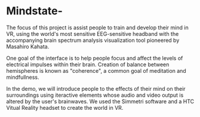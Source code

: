 # Mindstate-

The focus of this project is assist people to train and develop their mind in VR, using the world's most sensitive EEG-sensitive headband with the accompanying brain spectrum analysis visualization tool pioneered by Masahiro Kahata. 

One goal of the interface is to help people focus and affect the levels of electrical impulses within their brain. Creation of balance between hemispheres is known as "coherence", a common goal of meditation and mindfullness. 

In the demo, we will introduce people to the effects of their mind on their surroundings using iteractive elements whose audio and video output is altered by the user's brainwaves. We used the Simmetri software and a HTC Vitual Reality headset to create the world in VR.

